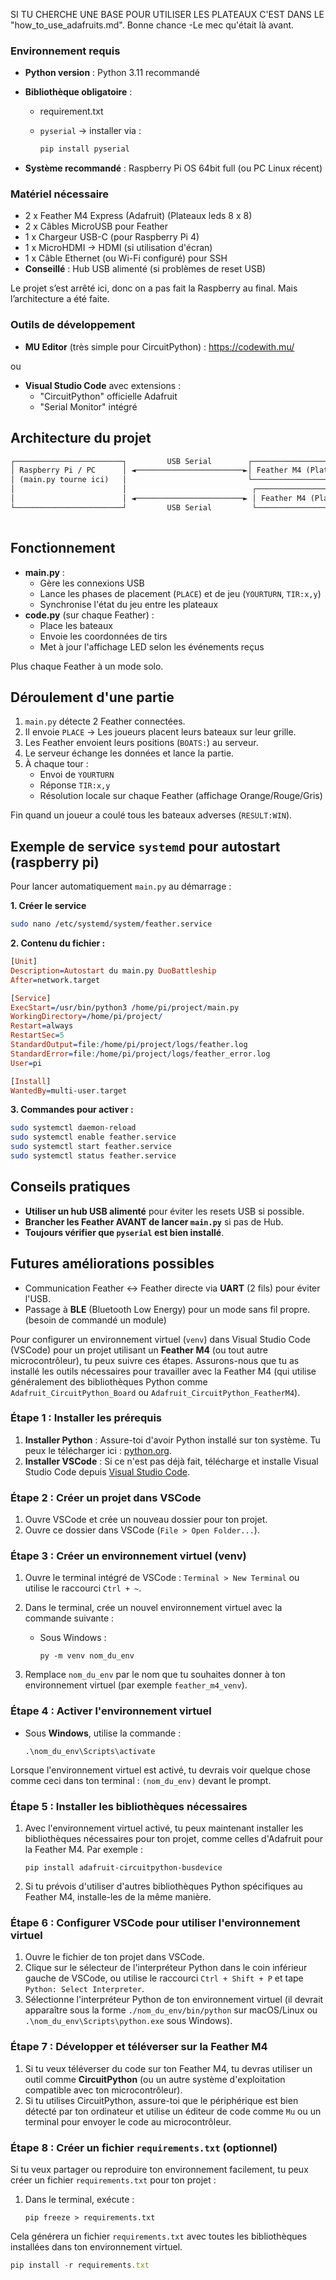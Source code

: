 SI TU CHERCHE UNE BASE POUR UTILISER LES PLATEAUX C'EST DANS LE "how_to_use_adafruits.md".
Bonne chance -Le mec qu'était là avant.


### Environnement requis

- **Python version** : Python 3.11 recommandé
- **Bibliothèque obligatoire** :
    - requirement.txt
    - `pyserial` → installer via :
        
        ```bash
        pip install pyserial
        ```
        
- **Système recommandé** : Raspberry Pi OS 64bit full (ou PC Linux récent)

### Matériel nécessaire

- 2 x Feather M4 Express (Adafruit) (Plateaux leds 8 x 8)
- 2 x Câbles MicroUSB pour Feather
- 1 x Chargeur USB-C (pour Raspberry Pi 4)
- 1 x MicroHDMI → HDMI (si utilisation d'écran)
- 1 x Câble Ethernet (ou Wi-Fi configuré) pour SSH
- **Conseillé** : Hub USB alimenté (si problèmes de reset USB)

Le projet s’est arrêté ici, donc on a pas fait la Raspberry au final. Mais l’architecture a été faite.

### Outils de développement

- **MU Editor** (très simple pour CircuitPython) : https://codewith.mu/

ou

- **Visual Studio Code** avec extensions :
    - "CircuitPython" officielle Adafruit
    - "Serial Monitor" intégré



## Architecture du projet

```markdown
┌────────────────────────┐         USB Serial        ┌─────────────────────────┐
│ Raspberry Pi / PC      │ ◄────────────────────────►│ Feather M4 (Plateau 1)  │
│ (main.py tourne ici)   │                           └─────────────────────────┘
│                        │                            ┌─────────────────────────┐
│                        │ ◄────────────────────────► │ Feather M4 (Plateau 2)  │
└────────────────────────┘         USB Serial         └─────────────────────────┘
                                        
```



## Fonctionnement

- **main.py** :
    - Gère les connexions USB
    - Lance les phases de placement (`PLACE`) et de jeu (`YOURTURN`, `TIR:x,y`)
    - Synchronise l'état du jeu entre les plateaux
- **code.py** (sur chaque Feather) :
    - Place les bateaux
    - Envoie les coordonnées de tirs
    - Met à jour l'affichage LED selon les événements reçus

Plus chaque Feather à un mode solo.



## Déroulement d'une partie

1. `main.py` détecte 2 Feather connectées.
2. Il envoie `PLACE` → Les joueurs placent leurs bateaux sur leur grille.
3. Les Feather envoient leurs positions (`BOATS:`) au serveur.
4. Le serveur échange les données et lance la partie.
5. À chaque tour :
    - Envoi de `YOURTURN`
    - Réponse `TIR:x,y`
    - Résolution locale sur chaque Feather (affichage Orange/Rouge/Gris)

Fin quand un joueur a coulé tous les bateaux adverses (`RESULT:WIN`).



## Exemple de service `systemd` pour autostart (raspberry pi)

Pour lancer automatiquement `main.py` au démarrage :

**1. Créer le service**

```bash
sudo nano /etc/systemd/system/feather.service
```

**2. Contenu du fichier :**

```idris
[Unit]
Description=Autostart du main.py DuoBattleship
After=network.target

[Service]
ExecStart=/usr/bin/python3 /home/pi/project/main.py
WorkingDirectory=/home/pi/project/
Restart=always
RestartSec=5
StandardOutput=file:/home/pi/project/logs/feather.log
StandardError=file:/home/pi/project/logs/feather_error.log
User=pi

[Install]
WantedBy=multi-user.target

```

**3. Commandes pour activer :**

```bash
sudo systemctl daemon-reload
sudo systemctl enable feather.service
sudo systemctl start feather.service
sudo systemctl status feather.service
```



## Conseils pratiques

- **Utiliser un hub USB alimenté** pour éviter les resets USB si possible.
- **Brancher les Feather AVANT de lancer `main.py`** si pas de Hub.
- **Toujours vérifier que `pyserial` est bien installé**.



## Futures améliorations possibles

- Communication Feather ↔ Feather directe via **UART** (2 fils) pour éviter l'USB.
- Passage à **BLE** (Bluetooth Low Energy) pour un mode sans fil propre. (besoin de commandé un module)

Pour configurer un environnement virtuel (`venv`) dans Visual Studio Code (VSCode) pour un projet utilisant un **Feather M4** (ou tout autre microcontrôleur), tu peux suivre ces étapes. Assurons-nous que tu as installé les outils nécessaires pour travailler avec la Feather M4 (qui utilise généralement des bibliothèques Python comme `Adafruit_CircuitPython_Board` ou `Adafruit_CircuitPython_FeatherM4`).

### Étape 1 : Installer les prérequis

1. **Installer Python** : Assure-toi d'avoir Python installé sur ton système. Tu peux le télécharger ici : [python.org](https://www.python.org/downloads/).
2. **Installer VSCode** : Si ce n'est pas déjà fait, télécharge et installe Visual Studio Code depuis [Visual Studio Code](https://code.visualstudio.com/).

### Étape 2 : Créer un projet dans VSCode

1. Ouvre VSCode et crée un nouveau dossier pour ton projet.
2. Ouvre ce dossier dans VSCode (`File > Open Folder...`).

### Étape 3 : Créer un environnement virtuel (venv)

1. Ouvre le terminal intégré de VSCode : `Terminal > New Terminal` ou utilise le raccourci `Ctrl + ~`.
2. Dans le terminal, crée un nouvel environnement virtuel avec la commande suivante :
    - Sous Windows :
        
        ```
        py -m venv nom_du_env
        ```
        
3. Remplace `nom_du_env` par le nom que tu souhaites donner à ton environnement virtuel (par exemple `feather_m4_venv`).

### Étape 4 : Activer l'environnement virtuel

- Sous **Windows**, utilise la commande :
    
    ```
    .\nom_du_env\Scripts\activate
    ```
    

Lorsque l'environnement virtuel est activé, tu devrais voir quelque chose comme ceci dans ton terminal : `(nom_du_env)` devant le prompt.

### Étape 5 : Installer les bibliothèques nécessaires

1. Avec l'environnement virtuel activé, tu peux maintenant installer les bibliothèques nécessaires pour ton projet, comme celles d'Adafruit pour la Feather M4. Par exemple :
    
    ```
    pip install adafruit-circuitpython-busdevice
    ```
    
2. Si tu prévois d'utiliser d'autres bibliothèques Python spécifiques au Feather M4, installe-les de la même manière.

### Étape 6 : Configurer VSCode pour utiliser l'environnement virtuel

1. Ouvre le fichier de ton projet dans VSCode.
2. Clique sur le sélecteur de l'interpréteur Python dans le coin inférieur gauche de VSCode, ou utilise le raccourci `Ctrl + Shift + P` et tape `Python: Select Interpreter`.
3. Sélectionne l'interpréteur Python de ton environnement virtuel (il devrait apparaître sous la forme `./nom_du_env/bin/python` sur macOS/Linux ou `.\nom_du_env\Scripts\python.exe` sous Windows).

### Étape 7 : Développer et téléverser sur la Feather M4

1. Si tu veux téléverser du code sur ton Feather M4, tu devras utiliser un outil comme **CircuitPython** (ou un autre système d'exploitation compatible avec ton microcontrôleur).
2. Si tu utilises CircuitPython, assure-toi que le périphérique est bien détecté par ton ordinateur et utilise un éditeur de code comme `Mu` ou un terminal pour envoyer le code au microcontrôleur.

### Étape 8 : Créer un fichier `requirements.txt` (optionnel)

Si tu veux partager ou reproduire ton environnement facilement, tu peux créer un fichier `requirements.txt` pour ton projet :

1. Dans le terminal, exécute :
    
    ```
    pip freeze > requirements.txt
    ```
    

Cela générera un fichier `requirements.txt` avec toutes les bibliothèques installées dans ton environnement virtuel.

```jsx
pip install -r requirements.txt
```

